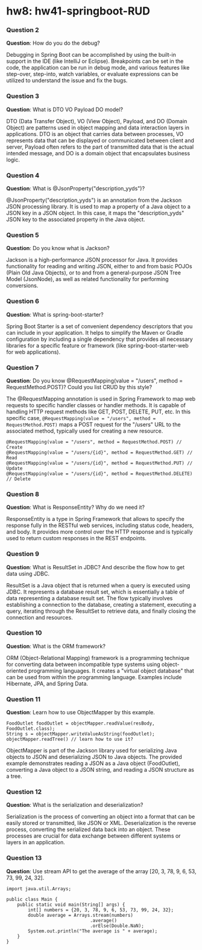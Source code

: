 # hw8: hw41-springboot-RUD

### Question 2
**Question**: How do you do the debug?

Debugging in Spring Boot can be accomplished by using the built-in support in the IDE (like IntelliJ or Eclipse). Breakpoints can be set in the code, the application can be run in debug mode, and various features like step-over, step-into, watch variables, or evaluate expressions can be utilized to understand the issue and fix the bugs.

### Question 3
**Question**: What is DTO VO Payload DO model?

DTO (Data Transfer Object), VO (View Object), Payload, and DO (Domain Object) are patterns used in object mapping and data interaction layers in applications. DTO is an object that carries data between processes, VO represents data that can be displayed or communicated between client and server, Payload often refers to the part of transmitted data that is the actual intended message, and DO is a domain object that encapsulates business logic.

### Question 4
**Question**: What is @JsonProperty("description_yyds")?

@JsonProperty("description_yyds") is an annotation from the Jackson JSON processing library. It is used to map a property of a Java object to a JSON key in a JSON object. In this case, it maps the "description_yyds" JSON key to the associated property in the Java object.

### Question 5
**Question**: Do you know what is Jackson?

Jackson is a high-performance JSON processor for Java. It provides functionality for reading and writing JSON, either to and from basic POJOs (Plain Old Java Objects), or to and from a general-purpose JSON Tree Model (JsonNode), as well as related functionality for performing conversions.

### Question 6
**Question**: What is spring-boot-starter?

Spring Boot Starter is a set of convenient dependency descriptors that you can include in your application. It helps to simplify the Maven or Gradle configuration by including a single dependency that provides all necessary libraries for a specific feature or framework (like spring-boot-starter-web for web applications).

### Question 7
**Question**: Do you know @RequestMapping(value = "/users", method = RequestMethod.POST)? Could you list CRUD by this style?

The @RequestMapping annotation is used in Spring Framework to map web requests to specific handler classes or handler methods. It is capable of handling HTTP request methods like GET, POST, DELETE, PUT, etc. In this specific case, `@RequestMapping(value = "/users", method = RequestMethod.POST)` maps a POST request for the "/users" URL to the associated method, typically used for creating a new resource. 
```
@RequestMapping(value = "/users", method = RequestMethod.POST) // Create
@RequestMapping(value = "/users/{id}", method = RequestMethod.GET) // Read
@RequestMapping(value = "/users/{id}", method = RequestMethod.PUT) // Update
@RequestMapping(value = "/users/{id}", method = RequestMethod.DELETE) // Delete
```

### Question 8
**Question**: What is ResponseEntity? Why do we need it?

ResponseEntity is a type in Spring Framework that allows to specify the response fully in the RESTful web services, including status code, headers, and body. It provides more control over the HTTP response and is typically used to return custom responses in the REST endpoints.

### Question 9
**Question**: What is ResultSet in JDBC? And describe the flow how to get data using JDBC.

ResultSet is a Java object that is returned when a query is executed using JDBC. It represents a database result set, which is essentially a table of data representing a database result set. 
The flow typically involves establishing a connection to the database, creating a statement, executing a query, iterating through the ResultSet to retrieve data, and finally closing the connection and resources.

### Question 10
**Question**: What is the ORM framework?

ORM (Object-Relational Mapping) framework is a programming technique for converting data between incompatible type systems using object-oriented programming languages. It creates a "virtual object database" that can be used from within the programming language. Examples include Hibernate, JPA, and Spring Data.

### Question 11
**Question**: Learn how to use ObjectMapper by this example.
```
FoodOutlet foodOutlet = objectMapper.readValue(resBody, FoodOutlet.class);
String s = objectMapper.writeValueAsString(foodOutlet);
objectMapper.readTree() // learn how to use it?
```

ObjectMapper is part of the Jackson library used for serializing Java objects to JSON and deserializing JSON to Java objects. The provided example demonstrates reading a JSON as a Java object (FoodOutlet), converting a Java object to a JSON string, and reading a JSON structure as a tree.

### Question 12
**Question**: What is the serialization and deserialization?

Serialization is the process of converting an object into a format that can be easily stored or transmitted, like JSON or XML. Deserialization is the reverse process, converting the serialized data back into an object. These processes are crucial for data exchange between different systems or layers in an application.

### Question 13
**Question**: Use stream API to get the average of the array [20, 3, 78, 9, 6, 53, 73, 99, 24, 32].

```
import java.util.Arrays;

public class Main {
    public static void main(String[] args) {
        int[] numbers = {20, 3, 78, 9, 6, 53, 73, 99, 24, 32};
        double average = Arrays.stream(numbers)
                               .average()
                               .orElse(Double.NaN);
        System.out.println("The average is " + average);
    }
}
```

